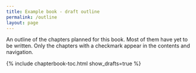 ```yaml
---
title: Example book - draft outline
permalink: /outline
layout: page
---
```


An outline of the chapters planned for this book.
Most of them  have yet to be written.
Only the chapters with a checkmark appear in the contents and navigation. 

{% include chapterbook-toc.html show_drafts=true %}

